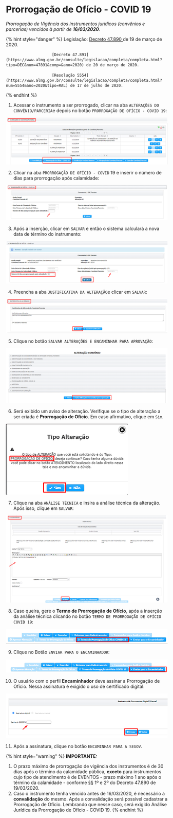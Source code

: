 # Prorrogação de Ofício - COVID 19

_Prorrogação de Vigência dos instrumentos jurídicos \(convênios e parcerias\) vencidos à partir de **16/03/2020**._

{% hint style="danger" %}
Legislação: [Decreto 47.890 ](https://www.almg.gov.br/consulte/legislacao/completa/completa.html?tipo=DEC&num=47890&comp=&ano=2020)de 19 de março de 2020.

                        [Decreto 47.891](https://www.almg.gov.br/consulte/legislacao/completa/completa.html?tipo=DEC&num=47891&comp=&ano=2020) de 20 de março de 2020.

                        [Resolução 5554](https://www.almg.gov.br/consulte/legislacao/completa/completa.html?num=5554&ano=2020&tipo=RAL) de 17 de julho de 2020.     
{% endhint %}

1. Acessar o instrumento a ser prorrogado, clicar na aba `ALTERAÇÕES DO CONVÊNIO/PARCERIA`e depois no botão `PRORROGAÇÃO DE OFÍCIO - COVID 19`:

![](../../.gitbook/assets/image%20%28349%29.png)

2. Clicar na aba `PRORROGAÇÃO DE OFÍCIO - COVID` 19  e inserir o número de dias para prorrogação após calamidade:

![](../../.gitbook/assets/image%20%28343%29.png)

3. Após a inserção, clicar em `SALVAR` e então o sistema calculará a nova data de término do instrumento:

![](../../.gitbook/assets/image%20%28347%29.png)

4. Preencha a aba `JUSTIFICATIVA DA ALTERAÇÃO`e clicar em `SALVAR`:

![](../../.gitbook/assets/image%20%28350%29.png)

5. Clique no botão `SALVAR ALTERAÇÕES E ENCAMINHAR PARA APROVAÇÃO`:

![](../../.gitbook/assets/image%20%28344%29.png)

6. Será exibido um aviso de alteração. Verifique se o tipo de alteração a ser criada é **Prorrogação de Ofício**. Em caso afirmativo, clique em `Sim`.

![](../../.gitbook/assets/image%20%28351%29.png)

7. Clique na aba `ANÁLISE TÉCNICA` e insira a análise técnica da alteração. Após isso, clique em `SALVAR`:

![](../../.gitbook/assets/image%20%28345%29.png)

8. Caso queira, gere o **Termo de Prorrogação de Ofício**, após a inserção da análise técnica clicando no botão `TERMO DE PRORROGAÇÃO DE OFÍCIO COVID 19`:

![](../../.gitbook/assets/image%20%28346%29.png)

9. Clique no Botão `ENVIAR PARA O ENCAMINHADOR`:

![](../../.gitbook/assets/image%20%28342%29.png)

10. O usuário com o perfil **Encaminhador** deve assinar a Prorrogação de Ofício. Nessa assinatura é exigido o uso de certificado digital:

![](../../.gitbook/assets/image%20%28348%29.png)

11. Após a assinatura, clique no botão `ENCAMINHAR PARA A SEGOV`.



{% hint style="warning" %}
**IMPORTANTE:**

1. O prazo máximo de prorrogação de vigência dos instrumentos é de 30 dias após o término da calamidade pública, **exceto** para instrumentos cujo tipo de atendimento é de EVENTOS - prazo máximo 1 ano após o término da calamidade - conforme §§ 1º e  2º do Decreto 47.890 de 19/03/2020.
2. Caso o instrumento tenha vencido antes de 16/03/2020, é necessário a **convalidação** do mesmo. Após a convalidação será possível cadastrar a Prorrogação de Ofício. Lembrando que nesse caso, será exigido Análise Jurídica da Prorrogação de Ofício - COVID 19.
{% endhint %}

